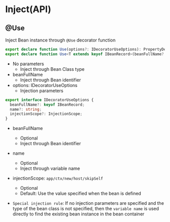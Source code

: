 # Inject(API)

## @Use

Inject Bean instance through `@Use` decorator function

```typescript
export declare function Use(options?: IDecoratorUseOptions): PropertyDecorator;
export declare function Use<T extends keyof IBeanRecord>(beanFullName?: T): PropertyDecorator;
```

- No parameters
  - Inject through Bean Class type
- beanFullName
  - Inject through Bean identifier
- options: IDecoratorUseOptions
  - Injection parameters

```typescript
export interface IDecoratorUseOptions {
  beanFullName?: keyof IBeanRecord;
  name?: string;
  injectionScope?: InjectionScope;
}
```

- beanFullName
  - Optional
  - Inject through Bean identifier
- name
  - Optional
  - Inject through variable name
- injectionScope: `app/ctx/new/host/skipSelf`

  - Optional
  - Default: Use the value specified when the bean is defined

- `Special injection rule`: If no injection parameters are specified and the type of the bean class is not specified, then the `variable name` is used directly to find the existing bean instance in the bean container
